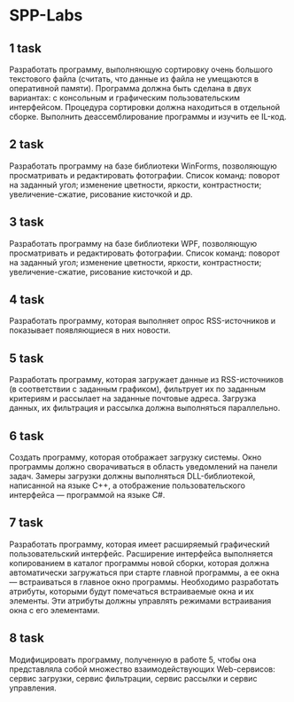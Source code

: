# SPP-Labs
## 1 task
Разработать программу, выполняющую сортировку очень большого текстового файла (считать, что данные из файла не умещаются в оперативной памяти). Программа должна быть сделана в двух вариантах: с консольным и графическим пользовательским интерфейсом. Процедура сортировки должна находиться в отдельной сборке. Выполнить деассемблирование программы и изучить ее IL-код.

## 2 task
Разработать программу на базе библиотеки WinForms, позволяющую просматривать и редактировать фотографии. Список команд: поворот на заданный угол; изменение цветности, яркости, контрастности; увеличение-сжатие, рисование кисточкой и др.
  
## 3 task
Разработать программу на базе библиотеки WPF, позволяющую просматривать и редактировать фотографии. Список команд: поворот на заданный угол; изменение цветности, яркости, контрастности; увеличение-сжатие, рисование кисточкой и др.

## 4 task
Разработать программу, которая выполняет опрос RSS-источников и показывает появляющиеся в них новости.

## 5 task
Разработать программу, которая загружает данные из RSS-источников (в соответствии с заданным графиком), фильтрует их по заданным критериям и рассылает на заданные почтовые адреса. Загрузка данных, их фильтрация и рассылка должна выполняться параллельно.

## 6 task
Создать программу, которая отображает загрузку системы. Окно программы должно сворачиваться в область уведомлений на панели задач. Замеры загрузки должны выполняться DLL-библиотекой, написанной на языке С++, а отображение пользовательского интерфейса — программой на языке C#.

## 7 task
Разработать программу, которая имеет расширяемый графический пользовательский интерфейс. Расширение интерфейса выполняется копированием в каталог программы новой сборки, которая должна автоматически загружаться при старте главной программы, а ее окна — встраиваться в главное окно программы. Необходимо разработать атрибуты, которыми будут помечаться встраиваемые окна и их элементы. Эти атрибуты должны управлять режимами встраивания окна с его элементами.

## 8 task
Модифицировать программу, полученную в работе 5, чтобы она представляла собой множество взаимодействующих Web-сервисов: сервис загрузки, сервис фильтрации, сервис рассылки и сервис управления.
